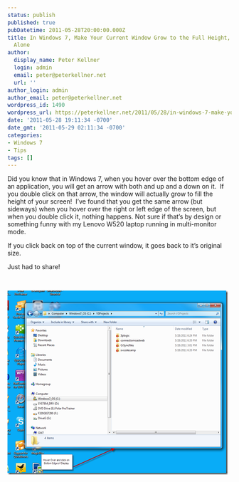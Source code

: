 ```yaml
---
status: publish
published: true
pubDatetime: 2011-05-28T20:00:00.000Z
title: In Windows 7, Make Your Current Window Grow to the Full Height, Leaving Width
  Alone
author:
  display_name: Peter Kellner
  login: admin
  email: peter@peterkellner.net
  url: ''
author_login: admin
author_email: peter@peterkellner.net
wordpress_id: 1490
wordpress_url: https://peterkellner.net/2011/05/28/in-windows-7-make-your-current-window-grow-to-the-full-height-leaving-width-alone/
date: '2011-05-28 19:11:34 -0700'
date_gmt: '2011-05-29 02:11:34 -0700'
categories:
- Windows 7
- Tips
tags: []
---
```

<p>Did you know that in Windows 7, when you hover over the bottom edge of an application, you will get an arrow with both and up and a down on it.&#160; If you double click on that arrow, the window will actually grow to fill the height of your screen!&#160; I’ve found that you get the same arrow (but sideways) when you hover over the right or left edge of the screen, but when you double click it, nothing happens. Not sure if that’s by design or something funny with my Lenovo W520 laptop running in multi-monitor mode.</p>
<p>If you click back on top of the current window, it goes back to it’s original size.</p>
<p>Just had to share!</p>
<p>&#160;</p>
<p><a href="/wp/wp-content/uploads/2011/05/image6.png"><img style="background-image: none; border-bottom: 0px; border-left: 0px; padding-left: 0px; padding-right: 0px; display: inline; border-top: 0px; border-right: 0px; padding-top: 0px" title="image" border="0" alt="image" src="/wp/wp-content/uploads/2011/05/image_thumb5.png" width="496" height="414" /></a></p>
